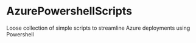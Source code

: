 # AzurePowershellScripts
Loose collection of simple scripts to streamline Azure deployments using Powershell

